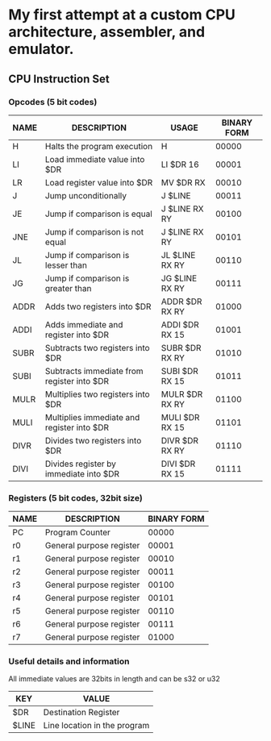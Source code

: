 # My first attempt at a custom CPU architecture, assembler, and emulator.

## CPU Instruction Set

### Opcodes (5 bit codes)

| NAME  | DESCRIPTION                                       | USAGE                         | BINARY FORM |
|-------|---------------------------------------------------|-------------------------------|-------------|
| H     | Halts the program execution                       | H                             | 00000       |
| LI    | Load immediate value into $DR                    | LI $DR 16                      | 00001       |
| LR    | Load register value into $DR                     | MV $DR RX                      | 00010       |
| J     | Jump unconditionally                              | J $LINE                       | 00011       |
| JE    | Jump if comparison is equal                       | J $LINE RX RY                 | 00100       |
| JNE   | Jump if comparison is not equal                   | J $LINE RX RY                 | 00101       |
| JL    | Jump if comparison is lesser than                 | JL $LINE RX RY                | 00110       |
| JG    | Jump if comparison is greater than                | JG $LINE RX RY                | 00111       |
| ADDR  | Adds two registers into $DR                       | ADDR $DR RX RY                | 01000       |
| ADDI  | Adds immediate and register into $DR             | ADDI $DR RX 15                 | 01001       |
| SUBR  | Subtracts two registers into $DR                 | SUBR $DR RX RY                 | 01010       |
| SUBI  | Subtracts immediate from register into $DR       | SUBI $DR RX 15                 | 01011       |
| MULR  | Multiplies two registers into $DR                | MULR $DR RX RY                 | 01100       |
| MULI  | Multiplies immediate and register into $DR       | MULI $DR RX 15                 | 01101       |
| DIVR  | Divides two registers into $DR                   | DIVR $DR RX RY                 | 01110       |
| DIVI  | Divides register by immediate into $DR           | DIVI $DR RX 15                 | 01111       |

### Registers (5 bit codes, 32bit size)

| NAME  | DESCRIPTION                                      | BINARY FORM |
|-------|--------------------------------------------------|-------------|
| PC    | Program Counter                                 | 00000       |
| r0    | General purpose register                        | 00001       |
| r1    | General purpose register                        | 00010       |
| r2    | General purpose register                        | 00011       |
| r3    | General purpose register                        | 00100       |
| r4    | General purpose register                        | 00101       |
| r5    | General purpose register                        | 00110       |
| r6    | General purpose register                        | 00111       |
| r7    | General purpose register                        | 01000       |

### Useful details and information

All immediate values are 32bits in length and can be s32 or u32

| KEY   | VALUE                              |
|-------|------------------------------------|
| $DR   | Destination Register              |
| $LINE | Line location in the program      |
